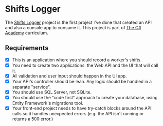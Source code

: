 # Shifts Logger

The [Shifts Logger](https://www.thecsharpacademy.com/project/17/shifts-logger) project is the first project I've done that created an API and also a console app to consume it. This project is part of [The C# Academy](https://www.thecsharpacademy.com/) curriculum.

## Requirements

- [x] This is an application where you should record a worker's shifts.
- [x] You need to create two applications: the Web API and the UI that will call it.
- [x] All validation and user input should happen in the UI app.
- [x] Your API's controller should be lean. Any logic should be handled in a separate "service".
- [x] You should use SQL Server, not SQLite.
- [x] You should use the "code first" approach to create your database, using Entity Framework's migrations tool.
- [x] Your front-end project needs to have try-catch blocks around the API calls so it handles unexpected errors (e.g. the API isn't running or returns a 500 error.)
